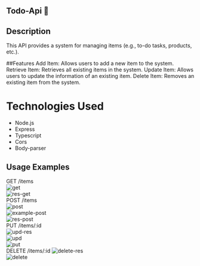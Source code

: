 ## Todo-Api 📎

## Description 
This API provides a system for managing items (e.g., to-do tasks, products, etc.).

##Features
Add Item: Allows users to add a new item to the system.
Retrieve Item: Retrieves all existing items in the system.
Update Item: Allows users to update the information of an existing item.
Delete Item: Removes an existing item from the system.

# Technologies Used
<ul>
  <li>Node.js</li> 
  <li>Express</li>
  <li>Typescript</li>
  <li>Cors</li>
  <li>Body-parser</li>
</ul>

## Usage Examples
GET /items
<br>
![get](https://github.com/nicod12/todo-api-crud/assets/85652867/e24f2470-e670-4378-b4cc-db58124c1b60)
<br>
![res-get](https://github.com/nicod12/todo-api-crud/assets/85652867/29dd1316-40fe-4c9c-96cd-3178bcd724d3)
<br>
POST /items
<br>
![post](https://github.com/nicod12/blog-app/assets/85652867/59b40a7a-8ec1-42c8-bec3-120569061a58)
<br>
![example-post](https://github.com/nicod12/blog-app/assets/85652867/224634ae-0af0-4efe-b3ef-d31826ce0656)
<br>
![res-post](https://github.com/nicod12/blog-app/assets/85652867/2328fd56-17fa-42be-8d85-9d8b1fb94c5f)
<br>
PUT /items/:id
<br>
![upd-res](https://github.com/nicod12/blog-app/assets/85652867/87bbdd0c-b597-4694-a9cd-85717dddf391)
<br>
![upd](https://github.com/nicod12/blog-app/assets/85652867/49249397-e45a-40fe-b3b1-3fa39df331d7)
<br>
![put](https://github.com/nicod12/blog-app/assets/85652867/9bab2399-553f-4512-acf2-45fac4bf3f1f)
<br>
DELETE /items/:id
![delete-res](https://github.com/nicod12/blog-app/assets/85652867/8bb5543c-eec2-49f5-be0e-fbcd9314cc50)
<br>
![delete](https://github.com/nicod12/blog-app/assets/85652867/57fdb25f-ec92-4e64-bf4c-2d5ae49b9c64)
